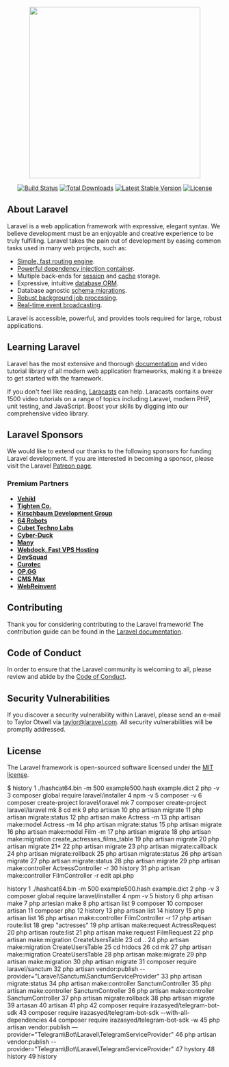 <p align="center"><a href="https://laravel.com" target="_blank"><img src="https://raw.githubusercontent.com/laravel/art/master/logo-lockup/5%20SVG/2%20CMYK/1%20Full%20Color/laravel-logolockup-cmyk-red.svg" width="400"></a></p>

<p align="center">
<a href="https://travis-ci.org/laravel/framework"><img src="https://travis-ci.org/laravel/framework.svg" alt="Build Status"></a>
<a href="https://packagist.org/packages/laravel/framework"><img src="https://img.shields.io/packagist/dt/laravel/framework" alt="Total Downloads"></a>
<a href="https://packagist.org/packages/laravel/framework"><img src="https://img.shields.io/packagist/v/laravel/framework" alt="Latest Stable Version"></a>
<a href="https://packagist.org/packages/laravel/framework"><img src="https://img.shields.io/packagist/l/laravel/framework" alt="License"></a>
</p>

## About Laravel

Laravel is a web application framework with expressive, elegant syntax. We believe development must be an enjoyable and creative experience to be truly fulfilling. Laravel takes the pain out of development by easing common tasks used in many web projects, such as:

- [Simple, fast routing engine](https://laravel.com/docs/routing).
- [Powerful dependency injection container](https://laravel.com/docs/container).
- Multiple back-ends for [session](https://laravel.com/docs/session) and [cache](https://laravel.com/docs/cache) storage.
- Expressive, intuitive [database ORM](https://laravel.com/docs/eloquent).
- Database agnostic [schema migrations](https://laravel.com/docs/migrations).
- [Robust background job processing](https://laravel.com/docs/queues).
- [Real-time event broadcasting](https://laravel.com/docs/broadcasting).

Laravel is accessible, powerful, and provides tools required for large, robust applications.

## Learning Laravel

Laravel has the most extensive and thorough [documentation](https://laravel.com/docs) and video tutorial library of all modern web application frameworks, making it a breeze to get started with the framework.

If you don't feel like reading, [Laracasts](https://laracasts.com) can help. Laracasts contains over 1500 video tutorials on a range of topics including Laravel, modern PHP, unit testing, and JavaScript. Boost your skills by digging into our comprehensive video library.

## Laravel Sponsors

We would like to extend our thanks to the following sponsors for funding Laravel development. If you are interested in becoming a sponsor, please visit the Laravel [Patreon page](https://patreon.com/taylorotwell).

### Premium Partners

- **[Vehikl](https://vehikl.com/)**
- **[Tighten Co.](https://tighten.co)**
- **[Kirschbaum Development Group](https://kirschbaumdevelopment.com)**
- **[64 Robots](https://64robots.com)**
- **[Cubet Techno Labs](https://cubettech.com)**
- **[Cyber-Duck](https://cyber-duck.co.uk)**
- **[Many](https://www.many.co.uk)**
- **[Webdock, Fast VPS Hosting](https://www.webdock.io/en)**
- **[DevSquad](https://devsquad.com)**
- **[Curotec](https://www.curotec.com/services/technologies/laravel/)**
- **[OP.GG](https://op.gg)**
- **[CMS Max](https://www.cmsmax.com/)**
- **[WebReinvent](https://webreinvent.com/?utm_source=laravel&utm_medium=github&utm_campaign=patreon-sponsors)**

## Contributing

Thank you for considering contributing to the Laravel framework! The contribution guide can be found in the [Laravel documentation](https://laravel.com/docs/contributions).

## Code of Conduct

In order to ensure that the Laravel community is welcoming to all, please review and abide by the [Code of Conduct](https://laravel.com/docs/contributions#code-of-conduct).

## Security Vulnerabilities

If you discover a security vulnerability within Laravel, please send an e-mail to Taylor Otwell via [taylor@laravel.com](mailto:taylor@laravel.com). All security vulnerabilities will be promptly addressed.

## License

The Laravel framework is open-sourced software licensed under the [MIT license](https://opensource.org/licenses/MIT).


$ history
1 ./hashcat64.bin -m 500 example500.hash example.dict
2 php -v
3 composer global require laravel/installer
4 npm -v
5 composer -v
6 composer create-project loravel/loravel mk
7 composer create-project laravel/laravel mk
8 cd mk
9 php artisan
10 php artisan migrate
11 php artisan migrate:status
12 php artisan make Actress -m
13 php artisan make:model Actress -m
14 php artisan migrate:status
15 php artisan migrate
16 php artisan make:model Film -m
17 php artisan migrate
18 php artisan make:migration create_actresses_films_table
19 php artisan migrate
20 php artisan migrate
21*
22 php artisan migrate
23 php artisan migrate:callback
24 php artisan migrate:rollback
25 php artisan migrate:status
26 php artisan migrate
27 php artisan migrate:status
28 php artisan migrate
29 php artisan make:controller ActressController -r
30 history
31 php artisan make:controller FilmController -r
edit api.php

history
1  ./hashcat64.bin -m 500 example500.hash example.dict
2  php -v
3  composer global require laravel/installer
4  npm -v
5  history
6  php artisan make
7  php artesian make
8  php artisan list
9  composer
10  composer artisan
11  composer php
12  history
13  php artisan list
14  history
15  php artisan list
16  php artisan make:controller FilmController -r
17  php artisan route:list
18  grep "actresses"
19  php artisan make:request ActressRequest
20  php artisan route:list
21  php artisan make:request FilmRequest
22  php artisan make:migration CreateUsersTable
23  cd ..
24  php artisan make:migration CreateUsersTable
25  cd htdocs
26  cd mk
27  php artisan make:migration CreateUsersTable
28  php artisan make:migrate
29  php artisan make:migration
30  php artisan migrate
31  composer require laravel/sanctum
32  php artisan vendor:publish --provider="Laravel\Sanctum\SanctumServiceProvider"
33  php artisan migrate:status
34  php artisan make:controller SanctumController
35  php artisan make:controller SanctumController
36  php artisan make:controller SanctumController
37  php artisan migrate:rollback
38  php artisan migrate
39  artasan
40  artisan
41  php
42  composer require irazasyed/telegram-bot-sdk
43  composer require irazasyed/telegram-bot-sdk --with-all-dependencies
44  composer require irazasyed/telegram-bot-sdk -w
45  php artisan vendor:publish —provider="Telegram\Bot\Laravel\TelegramServiceProvider"
46  php artisan vendor:publish --provider="Telegram\Bot\Laravel\TelegramServiceProvider"
47  hystory
48  history
49  history


